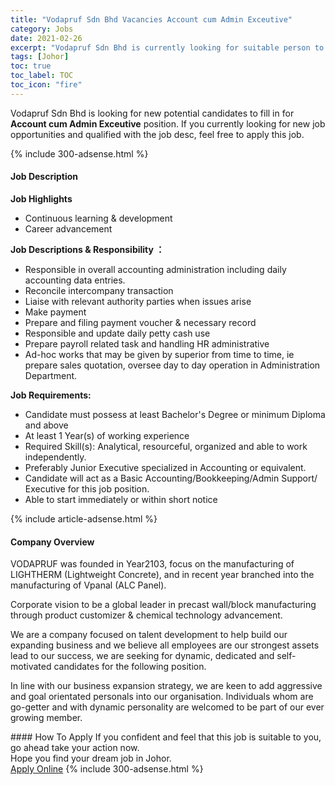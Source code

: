 ```yaml
---
title: "Vodapruf Sdn Bhd Vacancies Account cum Admin Exceutive" 
category: Jobs 
date: 2021-02-26 
excerpt: "Vodapruf Sdn Bhd is currently looking for suitable person to fill in the Account cum Admin Exceutive which based in Johor" 
tags: [Johor] 
toc: true 
toc_label: TOC 
toc_icon: "fire" 
--- 
```


<p>Vodapruf Sdn Bhd is looking for new potential candidates to fill in for <b>Account cum Admin Exceutive</b> position. If you currently looking for new job opportunities and qualified with the job desc, feel free to apply this job.
</p>{% include 300-adsense.html %} 
<div><div><h4>Job Description</h4></div><div><div><span><div><p><strong>Job Highlights</strong></p><ul><li>Continuous learning &amp; development</li><li>Career advancement</li></ul><p><strong>Job Descriptions &amp; Responsibility &#65306;</strong></p><ul><li>Responsible in overall accounting administration including daily accounting data entries.</li><li>Reconcile intercompany transaction</li><li>Liaise with relevant authority parties when issues arise</li><li>Make payment</li><li>Prepare and filing payment voucher &amp; necessary record</li><li>Responsible and update daily petty cash use</li><li>Prepare payroll related task and handling HR administrative</li><li>Ad-hoc works that may be given by superior from time to time, ie prepare sales quotation, oversee day to day operation in Administration Department.</li></ul><p><strong>Job Requirements:</strong></p><ul><li>Candidate must possess at least Bachelor's Degree or minimum Diploma and above</li><li>At least 1 Year(s) of working experience</li><li>Required Skill(s): Analytical, resourceful, organized and able to work independently.</li><li>Preferably Junior Executive specialized in Accounting or equivalent.</li><li>Candidate will act as a Basic Accounting/Bookkeeping/Admin Support/ Executive for this job position.</li><li>Able to start immediately or within short notice</li></ul></div></span></div></div></div> 
{% include article-adsense.html %} 
<div><div><h4>Company Overview</h4></div><div><div><span><div><p>VODAPRUF was founded in Year2103, focus on the manufacturing of LIGHTHERM (Lightweight Concrete), and in recent year branched into the manufacturing of Vpanal (ALC Panel). </p><p>Corporate vision to be a global leader in precast wall/block manufacturing through product customizer &amp; chemical technology advancement. </p><p>We are a company focused on talent development to help build our expanding business and we believe all employees are our strongest assets lead to our success, we are seeking for dynamic, dedicated and self-motivated candidates for the following position.</p><p>In line with our business expansion strategy, we are keen to add aggressive and goal orientated personals into our organisation. Individuals whom are go-getter and with dynamic personality are welcomed to be part of our ever growing member.</p></div></span></div></div></div> 
#### How To Apply 
If you confident and feel that this job is suitable to you, go ahead take your action now. <br/> 
Hope you find your dream job in Johor. <br/> 
<a href="https://www.jobstreet.com.my/en/job/account-cum-admin-exceutive-4492169?jobId=jobstreet-my-job-4492169&" class="btn btn--info" target="_blank" rel="nofollow noopenner">Apply Online</a> 
{% include 300-adsense.html %} 